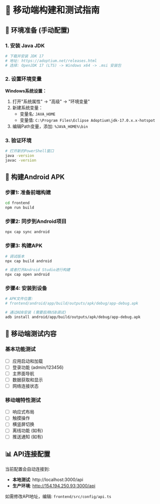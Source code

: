 # 📱 移动端构建和测试指南

## 🔧 环境准备 (手动配置)

### 1. 安装 Java JDK
```bash
# 下载并安装 JDK 17
# 地址: https://adoptium.net/releases.html
# 选择: OpenJDK 17 (LTS) -> Windows x64 -> .msi 安装包
```

### 2. 设置环境变量
**Windows系统设置：**
1. 打开"系统属性" → "高级" → "环境变量"
2. 新建系统变量：
   - 变量名: `JAVA_HOME`
   - 变量值: `C:\Program Files\Eclipse Adoptium\jdk-17.0.x.x-hotspot`
3. 编辑Path变量，添加: `%JAVA_HOME%\bin`

### 3. 验证环境
```bash
# 打开新的PowerShell窗口
java -version
javac -version
```

## 📱 构建Android APK

### 步骤1: 准备前端构建
```bash
cd frontend
npm run build
```

### 步骤2: 同步到Android项目
```bash
npx cap sync android
```

### 步骤3: 构建APK
```bash
# 调试版本
npx cap build android

# 或者打开Android Studio进行构建
npx cap open android
```

### 步骤4: 安装到设备
```bash
# APK文件位置:
# frontend/android/app/build/outputs/apk/debug/app-debug.apk

# 通过ADB安装 (需要启用USB调试)
adb install android/app/build/outputs/apk/debug/app-debug.apk
```

## 🧪 移动端测试内容

### 基本功能测试
- [ ] 应用启动和加载
- [ ] 登录功能 (admin/123456)
- [ ] 主界面导航
- [ ] 数据获取和显示
- [ ] 网络连接状态

### 移动端特性测试  
- [ ] 响应式布局
- [ ] 触摸操作
- [ ] 横竖屏切换
- [ ] 离线功能 (如有)
- [ ] 推送通知 (如有)

## 📊 API连接配置

当前配置会自动连接到:
- **本地测试**: http://localhost:3000/api
- **生产环境**: http://154.194.250.93:3000/api

如需修改API地址，编辑: `frontend/src/config/api.ts`